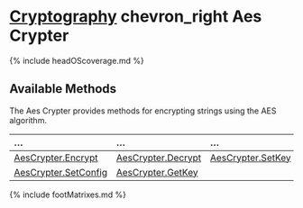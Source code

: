 # [Cryptography](https://reglue4go.github.io/cryptography/ 'Cryptography') <span class="material-symbols-outlined"> chevron_right </span> Aes Crypter

{% include headOScoverage.md %}

## Available Methods

The Aes Crypter provides methods for encrypting strings using the AES algorithm.

| &#8230;                            | &#8230;                        | &#8230;                      |
| :--------------------------------- | :----------------------------- | :--------------------------- |
| [AesCrypter.Encrypt](#encrypt)     | [AesCrypter.Decrypt](#decrypt) | [AesCrypter.SetKey](#setkey) |
| [AesCrypter.SetConfig](#setconfig) | [AesCrypter.GetKey](#getkey)   |                              |

{% include footMatrixes.md %}

